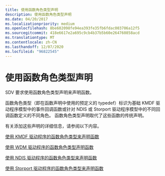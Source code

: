 ```yaml
---
title: 使用函数角色类型声明
description: 使用函数角色类型声明
ms.date: 04/20/2017
ms.localizationpriority: medium
ms.openlocfilehash: 8be602098fe94ea393fe35fb6fdac003706a12f5
ms.sourcegitcommit: 418e6617e2a695c9cb4b37b5b60e264760858acd
ms.translationtype: MT
ms.contentlocale: zh-CN
ms.lasthandoff: 12/07/2020
ms.locfileid: "96822545"
---
```

# <a name="using-function-role-type-declarations"></a>使用函数角色类型声明


SDV 要求使用函数角色类型声明来声明函数。

函数角色类型（即在函数声明中使用的预定义的 typedef）标识为基础 KMDF 驱动程序模型中的事件回调函数或针对 NDIS 或 Storport 驱动程序模型中的不同回调函数定义的不同角色。 函数角色类型声明取代了这些函数的传统声明。

有关添加这些声明的详细信息，请参阅以下内容。

[使用 KMDF 驱动程序的函数角色类型来声明函数](declaring-functions-by-using-function-role-types-for-kmdf-drivers.md)

[使用 WDM 驱动程序的函数角色类型声明函数](declaring-functions-using-function-role-types-for-wdm-drivers.md)

[使用 NDIS 驱动程序的函数角色类型来声明函数](declaring-functions-by-using-function-role-types-for-ndis-drivers.md)

[使用 Storport 驱动程序的函数角色类型来声明函数](declaring-functions-by-using-function-role-types-for-storport-drivers.md)

 

 





